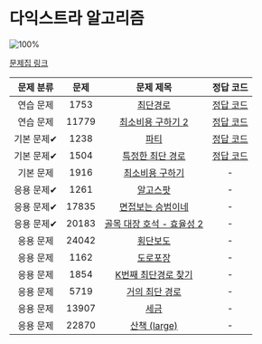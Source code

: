 # 다익스트라 알고리즘

![100%](https://progress-bar.dev/4/?scale=14&title=progress&width=500&color=babaca&suffix=/14)

[문제집 링크](https://www.acmicpc.net/workbook/view/10433)

| 문제 분류 | 문제 | 문제 제목 | 정답 코드 |
| :--: | :--: | :--: | :--: |
| 연습 문제 | 1753 | [최단경로](https://www.acmicpc.net/problem/1753) | [정답 코드](../0x1D/solutions/1753.cpp) |
| 연습 문제 | 11779 | [최소비용 구하기 2](https://www.acmicpc.net/problem/11779) | [정답 코드](../0x1D/solutions/11779.cpp) |
| 기본 문제✔ | 1238 | [파티](https://www.acmicpc.net/problem/1238) | [정답 코드](../0x1D/solutions/1238.cpp) |
| 기본 문제✔ | 1504 | [특정한 최단 경로](https://www.acmicpc.net/problem/1504) | [정답 코드](../0x1D/solutions/1504.cpp) |
| 기본 문제 | 1916 | [최소비용 구하기](https://www.acmicpc.net/problem/1916) | - |
| 응용 문제✔ | 1261 | [알고스팟](https://www.acmicpc.net/problem/1261) | - |
| 응용 문제✔ | 17835 | [면접보는 승범이네](https://www.acmicpc.net/problem/17835) | - |
| 응용 문제✔ | 20183 | [골목 대장 호석 - 효율성 2](https://www.acmicpc.net/problem/20183) | - |
| 응용 문제 | 24042 | [횡단보도](https://www.acmicpc.net/problem/24042) | - |
| 응용 문제 | 1162 | [도로포장](https://www.acmicpc.net/problem/1162) | - |
| 응용 문제 | 1854 | [K번째 최단경로 찾기](https://www.acmicpc.net/problem/1854) | - |
| 응용 문제 | 5719 | [거의 최단 경로](https://www.acmicpc.net/problem/5719) | - |
| 응용 문제 | 13907 | [세금](https://www.acmicpc.net/problem/13907) | - |
| 응용 문제 | 22870 | [산책 (large)](https://www.acmicpc.net/problem/22870) | - |
